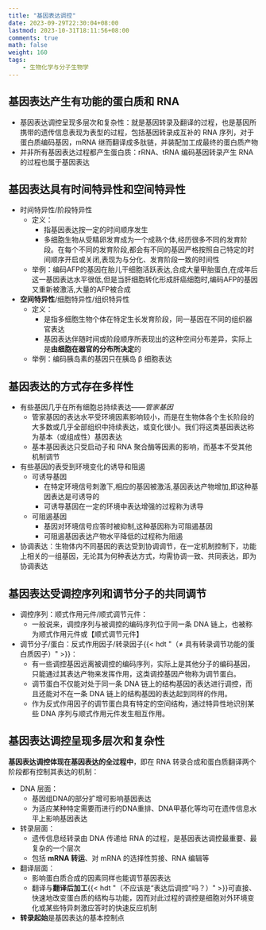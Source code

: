 ```yaml
---
title: "基因表达调控"
date: 2023-09-29T22:30:04+08:00
lastmod: 2023-10-31T18:11:56+08:00
comments: true
math: false
weight: 160
tags:
    - 生物化学与分子生物学
---
```


## 基因表达产生有功能的蛋白质和 RNA

- 基因表达调控呈现多层次和复杂性：就是基因转录及翻译的过程，也是基因所携带的遗传信息表现为表型的过程，包括基因转录成互补的 RNA 序列，对于蛋白质编码基因，mRNA 继而翻译成多肽链，并装配加工成最终的蛋白质产物
- 并非所有基因表达过程都产生蛋白质：rRNA、tRNA 编码基因转录产生 RNA 的过程也属于基因表达

## 基因表达具有时间特异性和空间特异性

- 时间特异性/阶段特异性
    - 定义：
        - 指基因表达按一定的时间顺序发生
        - 多细胞生物从受精卵发育成为一个成熟个体,经历很多不同的发育阶段。在每个不同的发育阶段,都会有不同的基因严格按照自己特定的时间顺序开启或关闭,表现为与分化、发育阶段一致的时间性
    - 举例：编码AFP的基因在胎儿干细胞活跃表达,合成大量甲胎蛋白,在成年后这一基因表达水平很低,但是当肝细胞转化形成肝癌细胞时,编码AFP的基因又重新被激活,大量的AFP被合成
- **空间特异性**/细胞特异性/组织特异性
    - 定义：
        - 是指多细胞生物个体在特定生长发育阶段，同一基因在不同的组织器官表达
        - 基因表达伴随时间或阶段顺序所表现出的这种空间分布差异，实际上是**由细胞在器官的分布所决定**的
    - 举例：编码胰岛素的基因只在胰岛 β 细胞表达

## 基因表达的方式存在多样性

- 有些基因几乎在所有细胞总持续表达——*管家基因*
    - 管家基因的表达水平受环境因素影响较小，而是在生物体各个生长阶段的大多数或几乎全部组织中持续表达，或变化很小。我们将这类基因表达称为基本（或组成性）基因表达
    - 基本基因表达只受启动子和 RNA 聚合酶等因素的影响，而基本不受其他机制调节
- 有些基因的表受到环境变化的诱导和阻遏
    - 可诱导基因
        - 在特定环境信号刺激下,相应的基因被激活,基因表达产物增加,即这种基因表达是可诱导的
        - 可诱导基因在一定的环境中表达增强的过程称为诱导
    - 可阻遏基因
        - 基因对环境信号应答时被抑制,这种基因称为可阻遏基因
        - 可阻遏基因表达产物水平降低的过程称为阻遏
- 协调表达：生物体内不同基因的表达受到协调调节，在一定机制控制下，功能上相关的一组基因，无论其为何种表达方式，均需协调一致、共同表达，即为协调表达

## 基因表达受调控序列和调节分子的共同调节

- 调控序列：顺式作用元件/顺式调节元件：
    - 一般说来，调控序列与被调控的编码序列位于同一条 DNA 链上，也被称为顺式作用元件或【顺式调节元件】
- 调节分子/蛋白：反式作用因子/转录因子{{< hdt "（≠ 具有转录调节功能的蛋白质因子）" >}}：
    - 有一些调控基因远离被调控的编码序列，实际上是其他分子的编码基因，只能通过其表达产物来发挥作用，这类调控基因产物称为调节蛋白。
    - 调节蛋白不仅能对处于同一条 DNA 链上的结构基因的表达进行调控，而且还能对不在一条 DNA 链上的结构基因的表达起到同样的作用。
    - 作为反式作用因子的调节蛋白具有特定的空间结构，通过特异性地识别某些 DNA 序列与顺式作用元件发生相互作用。

## 基因表达调控呈现多层次和复杂性

**基因表达调控体现在基因表达的全过程中**，即在 RNA 转录合成和蛋白质翻译两个阶段都有控制其表达的机制：

- DNA 层面：
    - 基因组DNA的部分扩增可影响基因表达
    - 为适应某种特定需要而进行的DNA重排、DNA甲基化等均可在遗传信息水平上影响基因表达
- 转录层面：
    - 遗传信息经转录由 DNA 传递给 RNA 的过程，是基因表达调控最重要、最复杂的一个层次
    - 包括 **mRNA 转运**、对 mRNA 的选择性剪接、RNA 编辑等
- 翻译层面：
    - 影响蛋白质合成的因素同样也能调节基因表达
    - 翻译与**翻译后加工**{{< hdt "（不应该是“表达后调控”吗？）" >}}可直接、快速地改变蛋白质的结构与功能，因而对此过程的调控是细胞对外环境变化或某些特异刺激应答时的快速反应机制
- **转录起始**是基因表达的基本控制点

